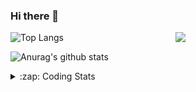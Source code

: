 ### Hi there 👋

<!--
**tao8687/tao8687** is a ✨ _special_ ✨ repository because its `README.md` (this file) appears on your GitHub profile.

Here are some ideas to get you started:

- 🔭 I’m currently working on ...
- 🌱 I’m currently learning ...
- 👯 I’m looking to collaborate on ...
- 🤔 I’m looking for help with ...
- 💬 Ask me about ...
- 📫 How to reach me: ...
- 😄 Pronouns: ...
- ⚡ Fun fact: ...
-->

<img align='right' src="https://media.giphy.com/media/M9gbBd9nbDrOTu1Mqx/giphy.gif" width="240">

  
![Top Langs](https://github-readme-stats.vercel.app/api/top-langs/?username=tao8687&layout=compact&title_color=23238E&text_color=A67D3D)

![Anurag's github stats](https://github-readme-stats.vercel.app/api?username=tao8687&show_icons=true&&text_color=A67D3D&title_color=23238E&show_icons=false&count_private=true&hide=stars)

<details>
  <summary>:zap: Coding Stats</summary>
  <br>
    
<!--START_SECTION:waka-->
![Code Time](http://img.shields.io/badge/Code%20Time-1%2C852%20hrs%2013%20mins-blue)

![Profile Views](http://img.shields.io/badge/Profile%20Views-0-blue)

**🐱 My GitHub Data** 

> 📦 1.5 MB Used in GitHub's Storage 
 > 
> 🏆 20 Contributions in the Year 2025
 > 
> 🚫 Not Opted to Hire
 > 
> 📜 62 Public Repositories 
 > 
> 🔑 25 Private Repositories 
 > 
**I'm an Early 🐤** 

```text
🌞 Morning                1624 commits        ██████████████████████░░░   88.41 % 
🌆 Daytime                90 commits          █░░░░░░░░░░░░░░░░░░░░░░░░   04.90 % 
🌃 Evening                119 commits         ██░░░░░░░░░░░░░░░░░░░░░░░   06.48 % 
🌙 Night                  4 commits           ░░░░░░░░░░░░░░░░░░░░░░░░░   00.22 % 
```
📅 **I'm Most Productive on Wednesday** 

```text
Monday                   264 commits         ████░░░░░░░░░░░░░░░░░░░░░   14.37 % 
Tuesday                  250 commits         ███░░░░░░░░░░░░░░░░░░░░░░   13.61 % 
Wednesday                320 commits         ████░░░░░░░░░░░░░░░░░░░░░   17.42 % 
Thursday                 244 commits         ███░░░░░░░░░░░░░░░░░░░░░░   13.28 % 
Friday                   260 commits         ████░░░░░░░░░░░░░░░░░░░░░   14.15 % 
Saturday                 254 commits         ███░░░░░░░░░░░░░░░░░░░░░░   13.83 % 
Sunday                   245 commits         ███░░░░░░░░░░░░░░░░░░░░░░   13.34 % 
```


📊 **This Week I Spent My Time On** 

```text
🕑︎ Time Zone: Asia/Shanghai

💬 Programming Languages: 
C++                      2 hrs 36 mins       ███████████░░░░░░░░░░░░░░   43.90 % 
Markdown                 1 hr 33 mins        ███████░░░░░░░░░░░░░░░░░░   26.21 % 
CMake                    24 mins             ██░░░░░░░░░░░░░░░░░░░░░░░   06.90 % 
YAML                     24 mins             ██░░░░░░░░░░░░░░░░░░░░░░░   06.75 % 
HTML                     17 mins             █░░░░░░░░░░░░░░░░░░░░░░░░   04.88 % 

🔥 Editors: 
VS Code                  5 hrs 55 mins       █████████████████████████   100.00 % 

🐱‍💻 Projects: 
ros2_workspace           1 hr 59 mins        ████████░░░░░░░░░░░░░░░░░   33.72 % 
ros2_canopen             1 hr 45 mins        ███████░░░░░░░░░░░░░░░░░░   29.75 % 
FAST_LIO                 38 mins             ███░░░░░░░░░░░░░░░░░░░░░░   10.76 % 
Unknown Project          32 mins             ██░░░░░░░░░░░░░░░░░░░░░░░   09.26 % 
multimaster              18 mins             █░░░░░░░░░░░░░░░░░░░░░░░░   05.14 % 

💻 Operating System: 
Linux                    5 hrs 55 mins       █████████████████████████   100.00 % 
```

**I Mostly Code in C++** 

```text
C++                      11 repos            ████████░░░░░░░░░░░░░░░░░   31.43 % 
Python                   10 repos            ███████░░░░░░░░░░░░░░░░░░   28.57 % 
JavaScript               2 repos             █░░░░░░░░░░░░░░░░░░░░░░░░   05.71 % 
Batchfile                1 repo              █░░░░░░░░░░░░░░░░░░░░░░░░   02.86 % 
HTML                     1 repo              █░░░░░░░░░░░░░░░░░░░░░░░░   02.86 % 
```



**Timeline**

![Lines of Code chart](https://raw.githubusercontent.com/tao8687/tao8687/master/assets/bar_graph.png)


 Last Updated on 20/01/2025 01:38:54 UTC
<!--END_SECTION:waka-->
</details>
